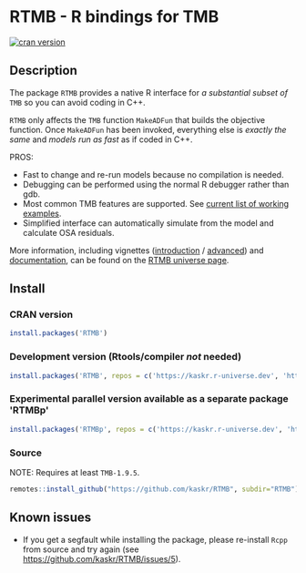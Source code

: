 # RTMB - R bindings for TMB

<!-- badges: start -->
[![cran version](http://www.r-pkg.org/badges/version/RTMB)](https://cran.r-project.org/package=RTMB)
<!-- badges: end -->

## Description

The package `RTMB` provides a native R interface for *a substantial subset of* `TMB` so you can avoid coding in C++.

`RTMB` only affects the `TMB` function `MakeADFun` that builds the objective function. Once `MakeADFun` has been invoked, everything else is *exactly the same* and *models run as fast* as if coded in C++.

PROS:

- Fast to change and re-run models because no compilation is needed.
- Debugging can be performed using the normal R debugger rather than gdb.
- Most common TMB features are supported. See [current list of working examples](./tmb_examples).
- Simplified interface can automatically simulate from the model and calculate OSA residuals.

More information, including vignettes ([introduction](https://kaskr.r-universe.dev/articles/RTMB/RTMB-introduction.html) / [advanced](https://kaskr.r-universe.dev/articles/RTMB/RTMB-advanced.html)) and [documentation](https://kaskr.r-universe.dev/RTMB#reference), can be found on the [RTMB universe page](https://kaskr.r-universe.dev/RTMB).

## Install

### CRAN version

```r
install.packages('RTMB')
```

### Development version (Rtools/compiler *not* needed)

```r
install.packages('RTMB', repos = c('https://kaskr.r-universe.dev', 'https://cloud.r-project.org'))
```

### Experimental parallel version available as a separate package 'RTMBp'

```r
install.packages('RTMBp', repos = c('https://kaskr.r-universe.dev', 'https://cloud.r-project.org'))
```

### Source

NOTE: Requires at least `TMB-1.9.5`.

```r
remotes::install_github("https://github.com/kaskr/RTMB", subdir="RTMB")
```

## Known issues

- If you get a segfault while installing the package, please re-install `Rcpp` from source and try again (see https://github.com/kaskr/RTMB/issues/5).

